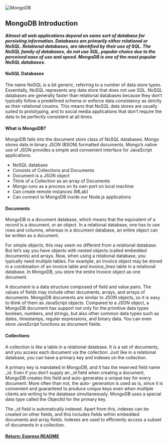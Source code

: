 ![MongoDB](https://www.codeproject.com/KB/database/1037052/image001.png)

## MongoDB Introduction
___Almost all web applications depend on some sort of database for persisting information. Databases are primarily either relational or NoSQL. Relational databases, are identified by their use of SQL. The NoSQL family of databases, do not use SQL, popular choice due to the perceived ease of use and speed. MongoDB is one of the most popular NoSQL databases.___

#### NoSQL Databases
The name NoSQL is a bit generic, referring to a number of data store types. Essentially, NoSQL represents any data store that does not use SQL. NoSQL databases are generally faster than relational databases because they don’t typically follow a predefined schema or enforce data consistency as strictly as their relational cousins. This means that NoSQL data stores are usually suited to prototyping, and to social media applications that don’t require the data to be perfectly consistent at all times.

#### What is MongoDB?
MongoDB falls into the document store class of NoSQL databases. Mongo stores data in binary JSON (BSON) formatted documents. Mongo’s native use of JSON provides a simple and convenient interface for JavaScript applications.
- NoSQL database
- Consists of Collections and Documents
- Document is a JSON object
- Think of a Collection as an array of Documents
- Mongo runs as a process on its own port on local machine
- Can create remote instances (MLab)
- Can connect to MongoDB inside our Node.js applications
 
#### Documents
MongoDB is a document database, which means that the equivalent of a record is a document, or an object. In a relational database, one has to use rows and columns, whereas in a document database, an entire object can be written as a document.

For simple objects, this may seem no different from a relational database. But let’s say you have objects with nested objects (called embedded documents) and arrays. Now, when using a relational database, you typically need multiple tables. For example, an Invoice object may be stored in a combination of an invoice table and invoice_lines table in a relational database. In MongoDB, you store the entire Invoice object as one document.

A document is a data structure composed of field and value pairs. The values of fields may include other documents, arrays, and arrays of documents. MongoDB documents are similar to JSON objects, so it is easy to think of them as JavaScript objects. Compared to a JSON object, a MongoDB document has support not only for the primitive data types boolean, numbers, and strings, but also other common data types such as dates, timestamps, regular expressions, and binary data. You can even store JavaScript functions as document fields.

#### Collections
A collection is like a table in a relational database. It is a set of documents, and you access each document via the collection. Just like in a relational database, you can have a primary key and indexes on the collection.

A primary key is mandated in MongoDB, and it has the reserved field name _id. Even if you don’t supply an _id field when creating a document, MongoDB creates this field and auto-generates a unique key for every document. More often than not, the auto- generation is used as is, since it is convenient and guaranteed to produce unique keys even when multiple clients are writing to the database simultaneously. MongoDB uses a special data type called the ObjectId for the primary key.

The _id field is automatically indexed. Apart from this, indexes can be created on other fields, and this includes fields within embedded documents and array fields. Indexes are used to efficiently access a subset of documents in a collection.

#### [Return: Express README](../../README.md)
